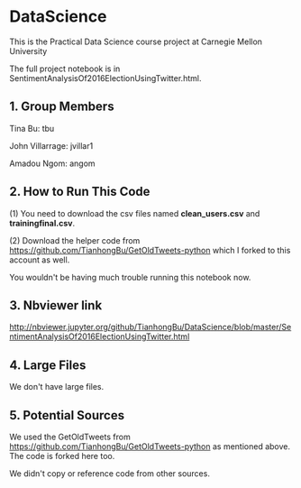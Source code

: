 # DataScience
This is the Practical Data Science course project at Carnegie Mellon University

The full project notebook is in SentimentAnalysisOf2016ElectionUsingTwitter.html.

## 1. Group Members

Tina Bu: tbu

John Villarrage: jvillar1

Amadou Ngom: angom

## 2. How to Run This Code

(1) You need to download the csv files named **clean_users.csv** and **trainingfinal.csv**.

(2) Download the helper code from https://github.com/TianhongBu/GetOldTweets-python which I forked to this account as well.

You wouldn't be having much trouble running this notebook now.

## 3. Nbviewer link

http://nbviewer.jupyter.org/github/TianhongBu/DataScience/blob/master/SentimentAnalysisOf2016ElectionUsingTwitter.html

## 4. Large Files

We don't have large files.

## 5. Potential Sources

We used the GetOldTweets from https://github.com/TianhongBu/GetOldTweets-python as mentioned above. The code is forked here too.

We didn't copy or reference code from other sources.
